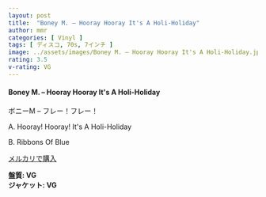 ```yaml
---
layout: post
title:  "Boney M. – Hooray Hooray It's A Holi-Holiday"
author: mmr
categories: [ Vinyl ]
tags: [ ディスコ, 70s, 7インチ ]
image: ../assets/images/Boney M. – Hooray Hooray It's A Holi-Holiday.jpg
rating: 3.5
v-rating: VG
---
```


#### Boney M. – Hooray Hooray It's A Holi-Holiday

ボニーM – フレー！フレー！

A. Hooray! Hooray! It's A Holi-Holiday

B. Ribbons Of Blue

[メルカリで購入](https://jp.mercari.com/item/m74378431213)

<div class="mt-4 mb-4 d-flex align-items-center">
<strong class="mr-1">盤質: VG</strong>
</div>
<div class="mt-4 mb-4 d-flex align-items-center">
<strong class="mr-1">ジャケット: VG</strong>
</div>
